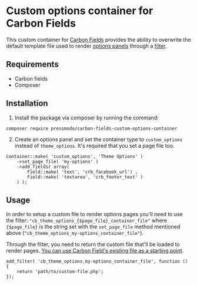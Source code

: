 # Custom options container for Carbon Fields

This custom container for [Carbon Fields](https://carbonfields.net/) provides the ability to overwrite the default template file used to render [options panels](https://docs.carbonfields.net/#/containers/theme-options) through a [filter](https://codex.wordpress.org/Plugin_API/Filter_Reference).

## Requirements
- Carbon fields
- Composer

## Installation

1) Install the package via composer by running the command:

`composer require pressmodo/carbon-fields-custom-options-container`

2) Create an options panel and set the container type to `custom_options` instead of `theme_options`. It's required that you set a page file too.


```
Container::make( 'custom_options', 'Theme Options' )
	->set_page_file( 'my-options' )
    ->add_fields( array(
        Field::make( 'text', 'crb_facebook_url') ,
        Field::make( 'textarea', 'crb_footer_text' )
    ) );
```

## Usage

In order to setup a custom file to render options pages you'll need to use the filter: `"cb_theme_options_{$page_file}_container_file"` where `{$page_file}` is the string set with the `set_page_file` method mentioned above (`"cb_theme_options_my-options_container_file"`). 

Through the filter, you need to return the custom file that'll be loaded to render pages. [You can use Carbon Field's existing file as a starting point](https://github.com/htmlburger/carbon-fields/blob/master/templates/Container/common/options-page.php).

```
add_filter( 'cb_theme_options_my-options_container_file', function () {
    return 'path/to/custom-file.php';
});
```